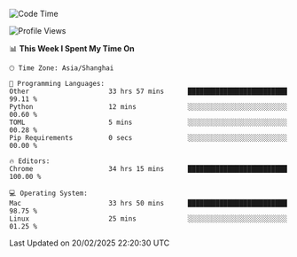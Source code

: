 <!--START_SECTION:waka-->
![Code Time](http://img.shields.io/badge/Code%20Time-3%2C532%20hrs%2051%20mins-blue)

![Profile Views](http://img.shields.io/badge/Profile%20Views-0-blue)

📊 **This Week I Spent My Time On** 

```text
🕑︎ Time Zone: Asia/Shanghai

💬 Programming Languages: 
Other                    33 hrs 57 mins      █████████████████████████   99.11 % 
Python                   12 mins             ░░░░░░░░░░░░░░░░░░░░░░░░░   00.60 % 
TOML                     5 mins              ░░░░░░░░░░░░░░░░░░░░░░░░░   00.28 % 
Pip Requirements         0 secs              ░░░░░░░░░░░░░░░░░░░░░░░░░   00.00 % 

🔥 Editors: 
Chrome                   34 hrs 15 mins      █████████████████████████   100.00 % 

💻 Operating System: 
Mac                      33 hrs 50 mins      █████████████████████████   98.75 % 
Linux                    25 mins             ░░░░░░░░░░░░░░░░░░░░░░░░░   01.25 % 
```


 Last Updated on 20/02/2025 22:20:30 UTC
<!--END_SECTION:waka-->